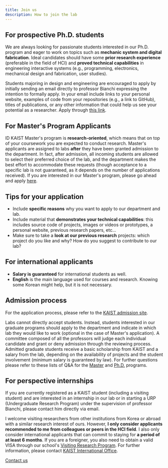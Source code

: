```yaml
---
title: Join us
description: How to join the lab
---
```


## For prospective Ph.D. students

We are always looking for passionate students interested in our Ph.D. program and eager to work on topics such as **mechanic system and digital fabrication**. Ideal candidates should have some **prior research experience** (preferable in the field of HCI) and **proved technical capabilities** in engineering interactive systems (e.g., programming, electronics, mechanical design and fabrication, user studies). 

Students majoring in design and engineering are encouraged to apply by initially sending an email directly to professor Bianchi expressing the intention to formally apply. In your email include links to your personal website, examples of code from your repositories (e.g., a link to GitHub), titles of publications, or any other information that could help us see your potential as a researcher. Apply through [this link](https://admission.kaist.ac.kr).

## For Master's Program Applicants

ID KAIST Master's program is **research-oriented**, which means that on top of your coursework you are expected to conduct research. Master's applicants are assigned to labs **after** they have been granted admission to the department. In fact, after admission, all incoming students are allowed to select their preferred choice of the lab, and the department makes the best effort to accommodate these requests (though acceptance to a specific lab is not guaranteed, as it depends on the number of applications received). If you are interested in our Master's program, please go ahead and apply [here](https://admission.kaist.ac.kr).

## Tips for your application

* Include **specific reasons** why you want to apply to our department and lab.
* Include material that **demonstrates your technical capabilities**: this includes source code of projects, images or videos or prototypes, a personal website, previous research papers, etc...
* Make sure to take a **look at our previous research** projects: which project do you like and why? How do you suggest to contribute to our lab?

## For international applicants

* **Salary is guaranteed** for international students as well.
* **English** is the main language used for courses and research. Knowing some Korean might help, but it is not necessary.

## Admission process

For the application process, please refer to the [KAIST admission site](https://admission.kaist.ac.kr).

Labs cannot directly accept students. Instead, students interested in our graduate programs should apply to the department and indicate in which lab they would like to work (optional in the case of Master's application). A committee composed of all the professors will judge each individual candidate and grant or deny admission through the reviewing process. Admitted graduate students receive a basic scholarship from KAIST and a salary from the lab, depending on the availability of projects and the student involvement (minimum salary is guaranteed by law). For further questions please refer to these lists of Q&A for the [Master](http://id.kaist.ac.kr/index.php?mid=masterp#) and [Ph.D.](http://id.kaist.ac.kr/index.php?mid=phdp) programs.

## For perspective internships

If you are currently registered as a KAIST student (including a visiting student) and are interested in an internship in our lab or in starting a URP (Undergraduate Research Program) under the supervision of professor Bianchi, please contact him directly via email.

I welcome visiting researchers from other institutions from Korea or abroad with a similar research interest of ours. However, **I only consider applicants recommended to me from colleagues or peers in the HCI field**. I also only consider international applicants that can commit to staying for **a period of at least 6 months**. If you are a foreigner, you also need to obtain a valid VISA through our school's [Visiting Research Program](https://io.kaist.ac.kr/menu/io.do?mguid=D4CD2D0A-21E5-E511-940C-2C44FD7DF8B9). For further information, please contact [KAIST International Office](io.kaist.ac.kr/).

 <a href="contact.html" class="button button--large">Contact us</a>